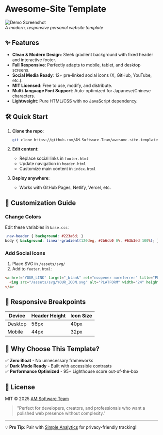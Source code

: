 # Awesome-Site Template

![Demo Screenshot](https://via.placeholder.com/800x600/2b6cb0/ffffff?text=Awesome-Site-Demo)  
*A modern, responsive personal website template*

## ✨ Features

- **Clean & Modern Design**: Sleek gradient background with fixed header and interactive footer.
- **Full Responsive**: Perfectly adapts to mobile, tablet, and desktop screens.
- **Social Media Ready**: 12+ pre-linked social icons (X, GitHub, YouTube, etc.).
- **MIT Licensed**: Free to use, modify, and distribute.
- **Multi-language Font Support**: Auto-optimized for Japanese/Chinese characters.
- **Lightweight**: Pure HTML/CSS with no JavaScript dependency.

## 🛠️ Quick Start

1. **Clone the repo**:
   ```bash
   git clone https://github.com/AM-Software-Team/awesome-site-template.git
   ```

2. **Edit content**:
   - Replace social links in `footer.html`
   - Update navigation in `header.html`
   - Customize main content in `index.html`

3. **Deploy anywhere**:
   - Works with GitHub Pages, Netlify, Vercel, etc.

## 🎨 Customization Guide

### Change Colors
Edit these variables in `base.css`:
```css
.nav-header { background: #223a6d; }
body { background: linear-gradient(120deg, #2b6cb0 0%, #63b3ed 100%); }
```

### Add Social Icons
1. Place SVG in `/assets/svg/`
2. Add to `footer.html`:
```html
<a href="YOUR_LINK" target="_blank" rel="noopener noreferrer" title="PLATFORM">
  <img src="/assets/svg/YOUR_ICON.svg" alt="PLATFORM" width="24" height="24">
</a>
```

## 📱 Responsive Breakpoints
| Device       | Header Height | Icon Size |
|--------------|---------------|-----------|
| Desktop      | 56px          | 40px      |
| Mobile       | 44px          | 32px      |

## 🌟 Why Choose This Template?

✅ **Zero Bloat** - No unnecessary frameworks  
✅ **Dark Mode Ready** - Built with accessible contrasts  
✅ **Performance Optimized** - 95+ Lighthouse score out-of-the-box  

## 📜 License
MIT © 2025 [AM Software Team](https://github.com/AM-Software-Team)

> "Perfect for developers, creators, and professionals who want a polished web presence without complexity."

---

💡 **Pro Tip**: Pair with [Simple Analytics](https://simpleanalytics.com/) for privacy-friendly tracking!
```
